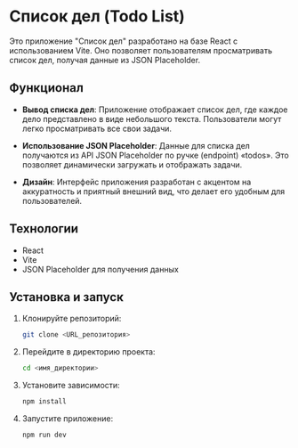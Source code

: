 # Список дел (Todo List)

Это приложение "Список дел" разработано на базе React с использованием Vite. Оно позволяет пользователям просматривать список дел, получая данные из JSON Placeholder.

## Функционал

- **Вывод списка дел**: Приложение отображает список дел, где каждое дело представлено в виде небольшого текста. Пользователи могут легко просматривать все свои задачи.

- **Использование JSON Placeholder**: Данные для списка дел получаются из API JSON Placeholder по ручке (endpoint) «todos». Это позволяет динамически загружать и отображать задачи.

- **Дизайн**: Интерфейс приложения разработан с акцентом на аккуратность и приятный внешний вид, что делает его удобным для пользователей.

## Технологии
- React
- Vite
- JSON Placeholder для получения данных

## Установка и запуск
1. Клонируйте репозиторий:
   ```bash
   git clone <URL_репозитория>
   ```
2. Перейдите в директорию проекта:
   ```bash
   cd <имя_директории>
   ```
3. Установите зависимости:
   ```bash
   npm install
   ```
4. Запустите приложение:
   ```bash
   npm run dev
   ```
